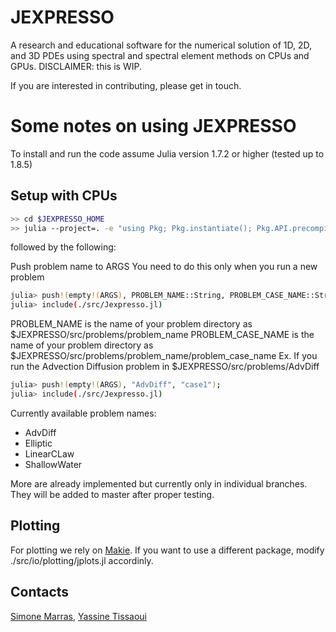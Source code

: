 # JEXPRESSO
A research and educational software for the numerical solution of 1D, 2D, and 3D PDEs using spectral and spectral element methods on CPUs and GPUs. DISCLAIMER: this is WIP.

If you are interested in contributing, please get in touch.

# Some notes on using JEXPRESSO

To install and run the code assume Julia
version 1.7.2 or higher (tested up to 1.8.5)

## Setup with CPUs

```bash
>> cd $JEXPRESSO_HOME
>> julia --project=. -e "using Pkg; Pkg.instantiate(); Pkg.API.precompile()"
```
followed by the following:

Push problem name to ARGS
You need to do this only when you run a new problem
```bash
julia> push!(empty!(ARGS), PROBLEM_NAME::String, PROBLEM_CASE_NAME::String);
julia> include(./src/Jexpresso.jl)
```

PROBLEM_NAME is the name of your problem directory as $JEXPRESSO/src/problems/problem_name
PROBLEM_CASE_NAME is the name of your problem directory as $JEXPRESSO/src/problems/problem_name/problem_case_name
Ex. If you run the Advection Diffusion problem in $JEXPRESSO/src/problems/AdvDiff
```bash
julia> push!(empty!(ARGS), "AdvDiff", "case1");
julia> include(./src/Jexpresso.jl)
```

Currently available problem names:

* AdvDiff
* Elliptic
* LinearCLaw
* ShallowWater

More are already implemented but currently only in individual branches. They will be added to master after proper testing.

## Plotting
For plotting we rely on [Makie](https://github.com/MakieOrg/Makie.jl). If you want to use a different package,
modify ./src/io/plotting/jplots.jl accordinly.

## Contacts
[Simone Marras](mailto:smarras@njit.edu), [Yassine Tissaoui](mailto:yt277@njit.edu)

